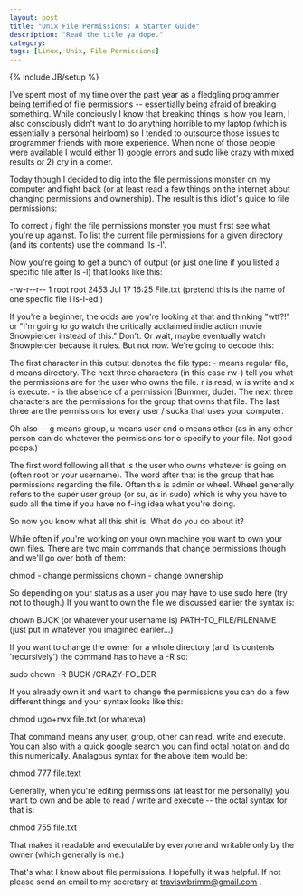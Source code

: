 ```yaml
---
layout: post
title: "Unix File Permissions: A Starter Guide"
description: "Read the title ya dope."
category: 
tags: [Linux, Unix, File Permissions]
---
```

{% include JB/setup %}

I've spent most of my time over the past year as a fledgling programmer being terrified of file permissions -- essentially being afraid of breaking something. While conciously I know that breaking things is how you learn, I also consciously didn't want to do anything horrible to my laptop (which is essentially a personal heirloom) so I tended to outsource those issues to programmer friends with more experience. When none of those people were available I would either 1) google errors and sudo like crazy with mixed results or 2) cry in a corner.

Today though I decided to dig into the file permissions monster on my computer and fight back (or at least read a few things on the internet about changing permissions and ownership). The result is this idiot's guide to file permissions: 

To correct / fight the file permissions monster you must first see what you're up against. To list the current file permissions for a given directory (and its contents) use the command 'ls -l'.

Now you're going to get a bunch of output (or just one line if you listed a specific file after ls -l) that looks like this:

-rw-r--r-- 1 root root 2453 Jul 17 16:25 File.txt (pretend this is the name of one specfic file i ls-l-ed.)

If you're a beginner, the odds are you're looking at that and thinking "wtf?!" or "I'm going to go watch the critically acclaimed indie action movie Snowpiercer instead of this." Don't. Or wait, maybe eventually watch Snowpiercer because it rules. But not now. We're going to decode this:

The first character in this output denotes the file type: - means regular file, d means directory.
The next three characters (in this case rw-) tell you what the permissions are for the user who owns the file. r is read, w is write and x is execute. - is the absence of a permission (Bummer, dude). The next three characters are the permissions for the group that owns that file. The last three are the permissions for every user / sucka that uses your computer.

Oh also -- g means group, u means user and o means other (as in any other person can do whatever the permissions for o specify to your file. Not good peeps.)

The first word following all that is the user who owns whatever is going on (often root or your username). The word after that is the group that has permissions regarding the file. Often this is admin or wheel. Wheel generally refers to the super user group (or su, as in sudo) which is why you have to sudo all the time if you have no f-ing idea what you're doing. 

So now you know what all this shit is. What do you do about it? 

While often if you're working on your own machine you want to own your own files. There are two main commands that change permissions though and we'll go over both of them:

chmod - change permissions
chown - change ownership

So depending on your status as a user you may have to use sudo here (try not to though.) If you want to own the file we discussed earlier the syntax is:

chown BUCK (or whatever your username is) PATH-TO_FILE/FILENAME (just put in whatever you imagined eariler...)

If you want to change the owner for a whole directory (and its contents 'recursively') the command has to have a -R so: 

sudo chown -R BUCK /CRAZY-FOLDER

If you already own it and want to change the permissions you can do a few different things and your syntax looks like this:

chmod ugo+rwx file.txt (or whateva) 

That command means any user, group, other can read, write and execute. You can also with a quick google search you can find octal notation and do this numerically. Analagous syntax for the above item would be:

chmod 777 file.text

Generally, when you're editing permissions (at least for me personally) you want to own and be able to read / write and execute -- the octal syntax for that is:

chmod 755 file.txt

That makes it readable and executable by everyone and writable only by the owner (which generally is me.)

That's what I know about file permissions. Hopefully it was helpful. If not please send an email to my secretary at traviswbrimm@gmail.com .

